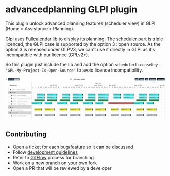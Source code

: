 # advancedplanning GLPI plugin

This plugin unlock advanced planning features (scheduler view) in GLPI (Home > Assistance > Planning).

Glpi uses [Fullcalendar lib](fullcalendar.io/) to display its planning.
The [scheduler part](https://fullcalendar.io/license/premium) is triple licenced, the GLPI case is supported by the option 3 : open source.
As the option 3 is released under GLPV3, we can't use it directly in GLPI as it's incompatible with our licence (GPLv2+).

So this plugin just include the lib and add the option `schedulerLicenseKey: 'GPL-My-Project-Is-Open-Source'` to avoid licence incompatibility.

![Timeline screenshot](./screenshots/timeline.png)

## Contributing

* Open a ticket for each bug/feature so it can be discussed
* Follow [development guidelines](http://glpi-developer-documentation.readthedocs.io/en/latest/plugins/index.html)
* Refer to [GitFlow](http://git-flow.readthedocs.io/) process for branching
* Work on a new branch on your own fork
* Open a PR that will be reviewed by a developer

